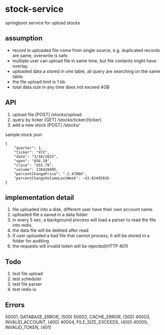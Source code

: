 # stock-service
springboot service for upload stocks

## assumption
- record in uploaded file come from single source, e.g. duplicated records are same, overwrite is safe.
- multiple user can upload file in same time, but file contents might have overlay.
- uploaded data a stored in one table, all query are searching on the same table.
- the file upload limit is 1 kb.
- total data size in any time does not exceed 4GB

## API
1. upload file [POST] /stocks/upload
2. query by ticker [GET] /stocks/ticker/{ticker}
3. add a new stock [POST] /stocks/

sample stock json
```
{
    "quarter": 1,
    "ticker": "XYZ",
    "date": "3/18/2023",
    "open": "$56.19",
    "close": "$55.79",
    "volume": 138428495,
    "percentChangePrice": "-2.47066",
    "percentChangeVolumeLastWeek": -43.02495926
}
```

## implementation detail
1. file uploaded into a disk, different user have their own account name.
2. uploaded file a saved in a data folder
3. in every 5 sec, a background process will load a parser to read the file into redis.
4. the data file will be deleted after read
5. if user uploaded a bad file that cannot process, it will be stored in a folder for auditing
6. the requests will invalid token will be rejected(HTTP 401)

## Todo
1. test file upload
2. test scheduler
3. test file parser
4. test redis io


## Errors

50001, DATABASE_ERROR, (500)
50002, CACHE_ERROR, (500)
40003, INVALID_ACCOUNT, (400)
40004, FILE_SIZE_EXCEEDS, (400)
40005, INVALID_TOKEN, (401)

